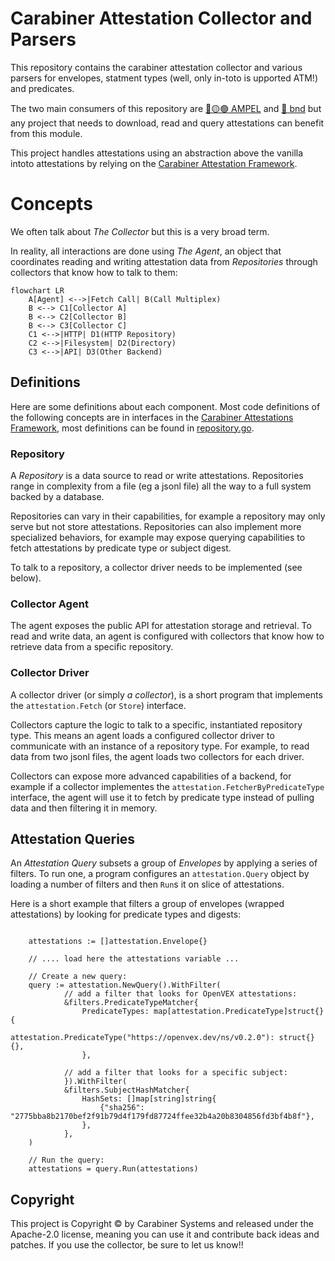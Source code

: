 # Carabiner Attestation Collector and Parsers

This repository contains the carabiner attestation collector and various
parsers for envelopes, statment types (well, only in-toto is upported ATM!)
and predicates.

The two main consumers of this repository are 
[🔴🟡🟢 AMPEL](https://github.com/carabiner-dev/ampel)
and [🥨 bnd](https://github.com/carabiner-dev/bnd) but any project that
needs to download, read and query attestations can benefit from this module.

This project handles attestations using an abstraction above the vanilla intoto
attestations by relying on the
[Carabiner Attestation Framework](https://github.com/carabiner-dev/attestation).

# Concepts

We often talk about _The Collector_ but this is a very broad term.

In reality, all interactions are done using _The Agent_, an object that
coordinates reading and writing attestation data from _Repositories_ through
collectors that know how to talk to them:

```mermaid
flowchart LR
    A[Agent] <-->|Fetch Call| B(Call Multiplex)
    B <--> C1[Collector A]
    B <--> C2[Collector B]
    B <--> C3[Collector C]
    C1 <-->|HTTP| D1(HTTP Repository)
    C2 <-->|Filesystem| D2(Directory)
    C3 <-->|API| D3(Other Backend)
```

## Definitions

Here are some definitions about each component. Most code definitions of the
following concepts are in interfaces in the 
[Carabiner Attestations Framework](https://github.com/carabiner-dev/attestation),
most definitions can be found in
[repository.go](https://github.com/carabiner-dev/attestation/blob/main/repository.go).

### Repository

A _Repository_ is a data source to read or write attestations. Repositories range
in complexity from a file (eg a jsonl file) all the way to a full system backed by
a database.

Repositories can vary in their capabilities, for example a repository may only
serve but not store attestations. Repositories can also implement more specialized
behaviors, for example may expose querying capabilities to fetch attestations by
predicate type or subject digest.

To talk to a repository, a collector driver needs to be implemented (see below).

### Collector Agent

The agent exposes the public API for attestation storage and retrieval. To read and
write data, an agent is configured with collectors that know how to retrieve data
from a specific repository.

### Collector Driver

A collector driver (or simply _a collector_), is a short program that implements
the `attestation.Fetch` (or `Store`) interface.

Collectors capture the logic to talk to a specific, instantiated repository type.
This means an agent loads a configured collector driver to communicate with an
instance of a repository type. For example, to read data from two jsonl files,
the agent loads two collectors for each driver.

Collectors can expose more advanced capabilities of a backend, for example if a 
collector implementes the `attestation.FetcherByPredicateType` interface, the agent
will use it to fetch by predicate type instead of pulling data and then filtering
it in memory.

## Attestation Queries

An _Attestation Query_ subsets a group of _Envelopes_ by applying a series of
filters. To run one, a program configures an `attestation.Query` object by loading
a number of filters and then `Run`s it on slice of attestations.

Here is a short example that filters a group of envelopes (wrapped attestations)
by looking for predicate types and digests:

```golang

    attestations := []attestation.Envelope{}

    // .... load here the attestations variable ...

    // Create a new query:
    query := attestation.NewQuery().WithFilter(
            // add a filter that looks for OpenVEX attestations:
			&filters.PredicateTypeMatcher{
				PredicateTypes: map[attestation.PredicateType]struct{}{
					attestation.PredicateType("https://openvex.dev/ns/v0.2.0"): struct{}{},
				},

            // add a filter that looks for a specific subject:
			}).WithFilter(
			&filters.SubjectHashMatcher{
				HashSets: []map[string]string{
					{"sha256": "2775bba8b2170bef2f91b79d4f179fd87724ffee32b4a20b8304856fd3bf4b8f"},
				},
			},
	)

    // Run the query:
    attestations = query.Run(attestations)
```

## Copyright

This project is Copyright &copy; by Carabiner Systems and released under the Apache-2.0 license, meaning you can use it and contribute back ideas and patches.
If you use the collector, be sure to let us know!!
 